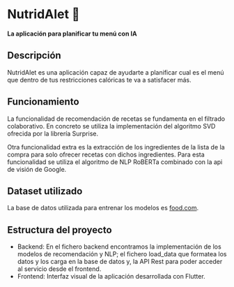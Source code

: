 # NutridAIet 🦦

**La aplicación para planificar tu menú con IA**

## Descripción
NutridAIet es una aplicación capaz de ayudarte a planificar cual es el menú que dentro de tus restricciones calóricas te va a satisfacer más.

## Funcionamiento
La funcionalidad de recomendación de recetas se fundamenta en el filtrado colaborativo. En concreto se utiliza la implementación del algoritmo SVD ofrecida por la librería Surprise.

Otra funcionalidad extra es la extracción de los ingredientes de la lista de la compra para solo ofrecer recetas con dichos ingredientes. Para esta funcionalidad se utiliza el algoritmo de NLP RoBERTa combinado con la api de visión de Google.

## Dataset utilizado
La base de datos utilizada para entrenar los modelos es [food.com](https://www.kaggle.com/shuyangli94/food-com-recipes-and-user-interactions).

## Estructura del proyecto

- Backend: En el fichero backend encontramos la implementación de los modelos de recomendación y NLP; el fichero load_data que formatea los datos y los carga en la base de datos y, la API Rest para poder acceder al servicio desde el frontend. 
- Frontend: Interfaz visual de la aplicación desarrollada con Flutter.